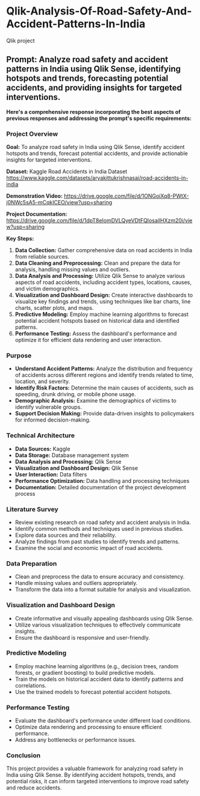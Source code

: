 # Qlik-Analysis-Of-Road-Safety-And-Accident-Patterns-In-India
Qlik project
## **Prompt:** Analyze road safety and accident patterns in India using Qlik Sense, identifying hotspots and trends, forecasting potential accidents, and providing insights for targeted interventions.

**Here's a comprehensive response incorporating the best aspects of previous responses and addressing the prompt's specific requirements:**

### **Project Overview**

**Goal:** To analyze road safety in India using Qlik Sense, identify accident hotspots and trends, forecast potential accidents, and provide actionable insights for targeted interventions.

**Dataset:** Kaggle Road Accidents in India Dataset
https://www.kaggle.com/datasets/aryakittukrishnasai/road-accidents-in-india

**Demonstration Video:** https://drive.google.com/file/d/1ONGoiXq8-PWtX-j0NWc5sA5-mCqkICEO/view?usp=sharing

**Project Documentation:** https://drive.google.com/file/d/1dpT8eIomDVLQyeVDtFQIosailHXzm20i/view?usp=sharing

**Key Steps:**

1. **Data Collection:** Gather comprehensive data on road accidents in India from reliable sources.
2. **Data Cleaning and Preprocessing:** Clean and prepare the data for analysis, handling missing values and outliers.
3. **Data Analysis and Processing:** Utilize Qlik Sense to analyze various aspects of road accidents, including accident types, locations, causes, and victim demographics.
4. **Visualization and Dashboard Design:** Create interactive dashboards to visualize key findings and trends, using techniques like bar charts, line charts, scatter plots, and maps.
5. **Predictive Modeling:** Employ machine learning algorithms to forecast potential accident hotspots based on historical data and identified patterns.
6. **Performance Testing:** Assess the dashboard's performance and optimize it for efficient data rendering and user interaction.

### **Purpose**

- **Understand Accident Patterns:** Analyze the distribution and frequency of accidents across different regions and identify trends related to time, location, and severity.
- **Identify Risk Factors:** Determine the main causes of accidents, such as speeding, drunk driving, or mobile phone usage.
- **Demographic Analysis:** Examine the demographics of victims to identify vulnerable groups.
- **Support Decision Making:** Provide data-driven insights to policymakers for informed decision-making.

### **Technical Architecture**

* **Data Sources:** Kaggle
* **Data Storage:** Database management system
* **Data Analysis and Processing:** Qlik Sense
* **Visualization and Dashboard Design:** Qlik Sense
* **User Interaction:** Data filters
* **Performance Optimization:** Data handling and processing techniques
* **Documentation:** Detailed documentation of the project development process

### **Literature Survey**

- Review existing research on road safety and accident analysis in India.
- Identify common methods and techniques used in previous studies.
- Explore data sources and their reliability.
- Analyze findings from past studies to identify trends and patterns.
- Examine the social and economic impact of road accidents.

### **Data Preparation**

- Clean and preprocess the data to ensure accuracy and consistency.
- Handle missing values and outliers appropriately.
- Transform the data into a format suitable for analysis and visualization.

### **Visualization and Dashboard Design**

- Create informative and visually appealing dashboards using Qlik Sense.
- Utilize various visualization techniques to effectively communicate insights.
- Ensure the dashboard is responsive and user-friendly.

### **Predictive Modeling**

- Employ machine learning algorithms (e.g., decision trees, random forests, or gradient boosting) to build predictive models.
- Train the models on historical accident data to identify patterns and correlations.
- Use the trained models to forecast potential accident hotspots.

### **Performance Testing**

- Evaluate the dashboard's performance under different load conditions.
- Optimize data rendering and processing to ensure efficient performance.
- Address any bottlenecks or performance issues.

### **Conclusion**

This project provides a valuable framework for analyzing road safety in India using Qlik Sense. By identifying accident hotspots, trends, and potential risks, it can inform targeted interventions to improve road safety and reduce accidents.
